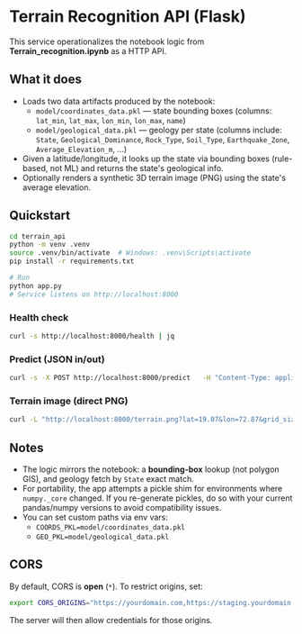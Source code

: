 # Terrain Recognition API (Flask)

This service operationalizes the notebook logic from **Terrain_recognition.ipynb** as a HTTP API.

## What it does
- Loads two data artifacts produced by the notebook:
  - `model/coordinates_data.pkl` — state bounding boxes (columns: `lat_min`, `lat_max`, `lon_min`, `lon_max`, `name`)
  - `model/geological_data.pkl`  — geology per state (columns include: `State`, `Geological_Dominance`, `Rock_Type`, `Soil_Type`, `Earthquake_Zone`, `Average_Elevation_m`, ...)
- Given a latitude/longitude, it looks up the state via bounding boxes (rule-based, not ML) and returns the state's geological info.
- Optionally renders a synthetic 3D terrain image (PNG) using the state's average elevation.

## Quickstart

```bash
cd terrain_api
python -m venv .venv
source .venv/bin/activate  # Windows: .venv\Scripts\activate
pip install -r requirements.txt

# Run
python app.py
# Service listens on http://localhost:8000
```

### Health check
```bash
curl -s http://localhost:8000/health | jq
```

### Predict (JSON in/out)
```bash
curl -s -X POST http://localhost:8000/predict   -H "Content-Type: application/json"   -d '{"latitude": 19.07, "longitude": 72.87, "include_terrain_png": true }' | jq -r "."
```

### Terrain image (direct PNG)
```bash
curl -L "http://localhost:8000/terrain.png?lat=19.07&lon=72.87&grid_size=60&variation=60" -o terrain.png
```

## Notes
- The logic mirrors the notebook: a **bounding-box** lookup (not polygon GIS), and geology fetch by `State` exact match.
- For portability, the app attempts a pickle shim for environments where `numpy._core` changed. If you re-generate pickles, do so with your current pandas/numpy versions to avoid compatibility issues.
- You can set custom paths via env vars:
  - `COORDS_PKL=model/coordinates_data.pkl`
  - `GEO_PKL=model/geological_data.pkl`


## CORS
By default, CORS is **open** (`*`). To restrict origins, set:
```bash
export CORS_ORIGINS="https://yourdomain.com,https://staging.yourdomain.com"
```
The server will then allow credentials for those origins.
